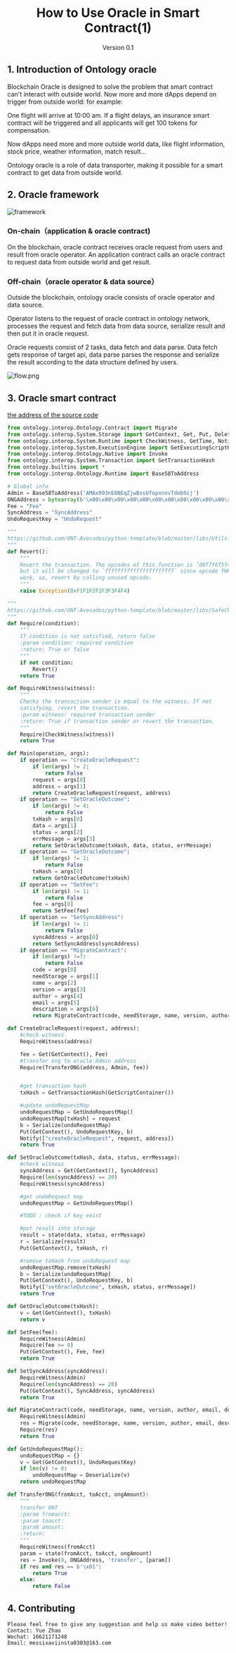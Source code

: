 <h1 align="center">How to Use Oracle in Smart Contract(1)</h1>
<p align="center" class="version">Version 0.1</p>

## 1. Introduction of Ontology oracle

Blockchain Oracle is designed to solve the problem that smart contract can't interact with outside world. Now more and more dApps depend on trigger from outside world: for example:

One flight will arrive at 10:00 am. If a flight delays, an insurance smart contract will be triggered and all applicants will get 100 tokens for compensation.

Now dApps need more and more outside world data, like flight information, stock price, weather information, match result...

Ontology oracle is a role of data transporter, making it possible for a smart contract to get data from outside world.

## 2. Oracle framework

![framework](https://upload-images.jianshu.io/upload_images/150344-fe85d3ebf8c4604b.png?imageMogr2/auto-orient/strip%7CimageView2/2/w/1240)

### On-chain（application & oracle contract)

On the blockchain, oracle contract receives oracle request from users and result from oracle operator. An application contract calls an oracle contract to request data from outside world and get result.

### Off-chain（oracle operator & data source）

Outside the blockchain, ontology oracle consists of oracle operator and data source.

Operator listens to the request of oracle contract in ontology network, processes the request and fetch data from data source, serialize result and then put it in oracle request.

Oracle requests consist of 2 tasks, data fetch and data parse. Data fetch gets response of target api, data parse parses the response and serialize the result according to the data structure defined by users.

![flow.png](https://upload-images.jianshu.io/upload_images/150344-4712326e94c4da2c.png?imageMogr2/auto-orient/strip%7CimageView2/2/w/1240)


## 3. Oracle smart contract

[the address of the source code](https://github.com/ontio/ontology-oracle/blob/master/smartcontract/oracle.py)

```python
from ontology.interop.Ontology.Contract import Migrate
from ontology.interop.System.Storage import GetContext, Get, Put, Delete
from ontology.interop.System.Runtime import CheckWitness, GetTime, Notify, Serialize, Deserialize
from ontology.interop.System.ExecutionEngine import GetExecutingScriptHash, GetScriptContainer
from ontology.interop.Ontology.Native import Invoke
from ontology.interop.System.Transaction import GetTransactionHash
from ontology.builtins import *
from ontology.interop.Ontology.Runtime import Base58ToAddress

# Global info
Admin = Base58ToAddress('AMAx993nE6NEqZjwBssUfopxnnvTdob9ij')
ONGAddress = bytearray(b'\x00\x00\x00\x00\x00\x00\x00\x00\x00\x00\x00\x00\x00\x00\x00\x00\x00\x00\x00\x02')
Fee = "Fee"
SyncAddress = "SyncAddress"
UndoRequestKey = "UndoRequest"

"""
https://github.com/ONT-Avocados/python-template/blob/master/libs/Utils.py
"""
def Revert():
    """
    Revert the transaction. The opcodes of this function is `09f7f6f5f4f3f2f1f000f0`,
    but it will be changed to `ffffffffffffffffffffff` since opcode THROW doesn't
    work, so, revert by calling unused opcode.
    """
    raise Exception(0xF1F1F2F2F3F3F4F4)

"""
https://github.com/ONT-Avocados/python-template/blob/master/libs/SafeCheck.py
"""
def Require(condition):
    """
    If condition is not satisfied, return false
    :param condition: required condition
    :return: True or false
    """
    if not condition:
        Revert()
    return True

def RequireWitness(witness):
    """
    Checks the transaction sender is equal to the witness. If not
    satisfying, revert the transaction.
    :param witness: required transaction sender
    :return: True if transaction sender or revert the transaction.
    """
    Require(CheckWitness(witness))
    return True

def Main(operation, args):
    if operation == "CreateOracleRequest":
        if len(args) != 2:
            return False
        request = args[0]
        address = args[1]
        return CreateOracleRequest(request, address)
    if operation == "SetOracleOutcome":
        if len(args) != 4:
            return False
        txHash = args[0]
        data = args[1]
        status = args[2]
        errMessage = args[3]
        return SetOracleOutcome(txHash, data, status, errMessage)
    if operation == "GetOracleOutcome":
        if len(args) != 1:
            return False
        txHash = args[0]
        return GetOracleOutcome(txHash)
    if operation == "SetFee":
        if len(args) != 1:
            return False
        fee = args[0]
        return SetFee(fee)
    if operation == "SetSyncAddress":
        if len(args) != 1:
            return False
        syncAddress = args[0]
        return SetSyncAddress(syncAddress)
    if operation == "MigrateContract":
        if len(args) !=7:
            return False
        code = args[0]
        needStorage = args[1]
        name = args[2]
        version = args[3]
        author = args[4]
        email = args[5]
        description = args[6]
        return MigrateContract(code, needStorage, name, version, author, email, description)

def CreateOracleRequest(request, address):
    #check witness
    RequireWitness(address)

    fee = Get(GetContext(), Fee)
    #transfer ong to oracle Admin address
    Require(TransferONG(address, Admin, fee))


    #get transaction hash
    txHash = GetTransactionHash(GetScriptContainer())

    #update undoRequestMap
    undoRequestMap = GetUndoRequestMap()
    undoRequestMap[txHash] = request
    b = Serialize(undoRequestMap)
    Put(GetContext(), UndoRequestKey, b)
    Notify(["createOracleRequest", request, address])
    return True

def SetOracleOutcome(txHash, data, status, errMessage):
    #check witness
    syncAddress = Get(GetContext(), SyncAddress)
    Require(len(syncAddress) == 20)
    RequireWitness(syncAddress)

    #get undoRequest map
    undoRequestMap = GetUndoRequestMap()

    #TODO : check if key exist

    #put result into storage
    result = state(data, status, errMessage)
    r = Serialize(result)
    Put(GetContext(), txHash, r)

    #remove txHash from undoRequest map
    undoRequestMap.remove(txHash)
    b = Serialize(undoRequestMap)
    Put(GetContext(), UndoRequestKey, b)
    Notify(["setOracleOutcome", txHash, status, errMessage])
    return True

def GetOracleOutcome(txHash):
    v = Get(GetContext(), txHash)
    return v

def SetFee(fee):
    RequireWitness(Admin)
    Require(fee >= 0)
    Put(GetContext(), Fee, fee)
    return True

def SetSyncAddress(syncAddress):
    RequireWitness(Admin)
    Require(len(syncAddress) == 20)
    Put(GetContext(), SyncAddress, syncAddress)
    return True

def MigrateContract(code, needStorage, name, version, author, email, description):
    RequireWitness(Admin)
    res = Migrate(code, needStorage, name, version, author, email, description)
    Require(res)
    return True

def GetUndoRequestMap():
    undoRequestMap = {}
    v = Get(GetContext(), UndoRequestKey)
    if len(v) != 0:
        undoRequestMap = Deserialize(v)
    return undoRequestMap

def TransferONG(fromAcct, toAcct, ongAmount):
    """
    transfer ONT
    :param fromacct:
    :param toacct:
    :param amount:
    :return:
    """
    RequireWitness(fromAcct)
    param = state(fromAcct, toAcct, ongAmount)
    res = Invoke(0, ONGAddress, 'transfer', [param])
    if res and res == b'\x01':
        return True
    else:
        return False
```

## 4. Contributing 

```
Please feel free to give any suggestion and help us make video better!
Contact: Yue Zhao 
Wechat: 16621171248
Email: messixaviinsta0303@163.com
```
